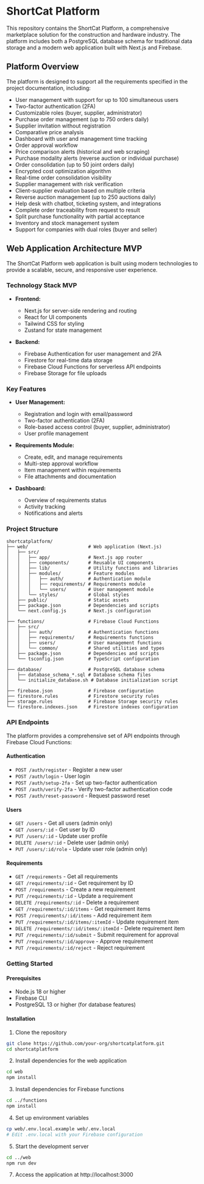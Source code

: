 # ShortCat Platform

This repository contains the ShortCat Platform, a comprehensive marketplace solution for the construction and hardware industry. The platform includes both a PostgreSQL database schema for traditional data storage and a modern web application built with Next.js and Firebase.

## Platform Overview

The platform is designed to support all the requirements specified in the project documentation, including:

- User management with support for up to 100 simultaneous users
- Two-factor authentication (2FA)
- Customizable roles (buyer, supplier, administrator)
- Purchase order management (up to 750 orders daily)
- Supplier invitation without registration
- Comparative price analysis
- Dashboard with user and management time tracking
- Order approval workflow
- Price comparison alerts (historical and web scraping)
- Purchase modality alerts (reverse auction or individual purchase)
- Order consolidation (up to 50 joint orders daily)
- Encrypted cost optimization algorithm
- Real-time order consolidation visibility
- Supplier management with risk verification
- Client-supplier evaluation based on multiple criteria
- Reverse auction management (up to 250 auctions daily)
- Help desk with chatbot, ticketing system, and integrations
- Complete order traceability from request to result
- Split purchase functionality with partial acceptance
- Inventory and stock management system
- Support for companies with dual roles (buyer and seller)

## Web Application Architecture MVP

The ShortCat Platform web application is built using modern technologies to provide a scalable, secure, and responsive user experience.

### Technology Stack MVP

- **Frontend:**
  - Next.js for server-side rendering and routing
  - React for UI components
  - Tailwind CSS for styling
  - Zustand for state management

- **Backend:**
  - Firebase Authentication for user management and 2FA
  - Firestore for real-time data storage
  - Firebase Cloud Functions for serverless API endpoints
  - Firebase Storage for file uploads

### Key Features

- **User Management:**
  - Registration and login with email/password
  - Two-factor authentication (2FA)
  - Role-based access control (buyer, supplier, administrator)
  - User profile management

- **Requirements Module:**
  - Create, edit, and manage requirements
  - Multi-step approval workflow
  - Item management within requirements
  - File attachments and documentation

- **Dashboard:**
  - Overview of requirements status
  - Activity tracking
  - Notifications and alerts

### Project Structure

```
shortcatplatform/
├── web/                      # Web application (Next.js)
│   ├── src/
│   │   ├── app/              # Next.js app router
│   │   ├── components/       # Reusable UI components
│   │   ├── lib/              # Utility functions and libraries
│   │   ├── modules/          # Feature modules
│   │   │   ├── auth/         # Authentication module
│   │   │   ├── requirements/ # Requirements module
│   │   │   └── users/        # User management module
│   │   └── styles/           # Global styles
│   ├── public/               # Static assets
│   ├── package.json          # Dependencies and scripts
│   └── next.config.js        # Next.js configuration
│
├── functions/                # Firebase Cloud Functions
│   ├── src/
│   │   ├── auth/             # Authentication functions
│   │   ├── requirements/     # Requirements functions
│   │   ├── users/            # User management functions
│   │   └── common/           # Shared utilities and types
│   ├── package.json          # Dependencies and scripts
│   └── tsconfig.json         # TypeScript configuration
│
├── database/                 # PostgreSQL database schema
│   ├── database_schema_*.sql # Database schema files
│   └── initialize_database.sh # Database initialization script
│
├── firebase.json             # Firebase configuration
├── firestore.rules           # Firestore security rules
├── storage.rules             # Firebase Storage security rules
└── firestore.indexes.json    # Firestore indexes configuration
```

### API Endpoints

The platform provides a comprehensive set of API endpoints through Firebase Cloud Functions:

#### Authentication
- `POST /auth/register` - Register a new user
- `POST /auth/login` - User login
- `POST /auth/setup-2fa` - Set up two-factor authentication
- `POST /auth/verify-2fa` - Verify two-factor authentication code
- `POST /auth/reset-password` - Request password reset

#### Users
- `GET /users` - Get all users (admin only)
- `GET /users/:id` - Get user by ID
- `PUT /users/:id` - Update user profile
- `DELETE /users/:id` - Delete user (admin only)
- `PUT /users/:id/role` - Update user role (admin only)

#### Requirements
- `GET /requirements` - Get all requirements
- `GET /requirements/:id` - Get requirement by ID
- `POST /requirements` - Create a new requirement
- `PUT /requirements/:id` - Update a requirement
- `DELETE /requirements/:id` - Delete a requirement
- `GET /requirements/:id/items` - Get requirement items
- `POST /requirements/:id/items` - Add requirement item
- `PUT /requirements/:id/items/:itemId` - Update requirement item
- `DELETE /requirements/:id/items/:itemId` - Delete requirement item
- `PUT /requirements/:id/submit` - Submit requirement for approval
- `PUT /requirements/:id/approve` - Approve requirement
- `PUT /requirements/:id/reject` - Reject requirement

### Getting Started

#### Prerequisites
- Node.js 18 or higher
- Firebase CLI
- PostgreSQL 13 or higher (for database features)

#### Installation

1. Clone the repository
```bash
git clone https://github.com/your-org/shortcatplatform.git
cd shortcatplatform
```

2. Install dependencies for the web application
```bash
cd web
npm install
```

3. Install dependencies for Firebase functions
```bash
cd ../functions
npm install
```

4. Set up environment variables
```bash
cp web/.env.local.example web/.env.local
# Edit .env.local with your Firebase configuration
```

5. Start the development server
```bash
cd ../web
npm run dev
```

7. Access the application at http://localhost:3000
